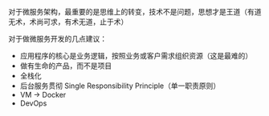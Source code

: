 对于微服务架构，最重要的是思维上的转变，技术不是问题，思想才是王道（有道无术，术尚可求，有术无道，止于术）

对于做微服务开发的几点建议：

- 应用程序的核心是业务逻辑，按照业务或客户需求组织资源（这是最难的）
- 做有生命的产品，而不是项目
- 全栈化
- 后台服务贯彻 Single Responsibility Principle（单一职责原则）
- VM -> Docker
- DevOps